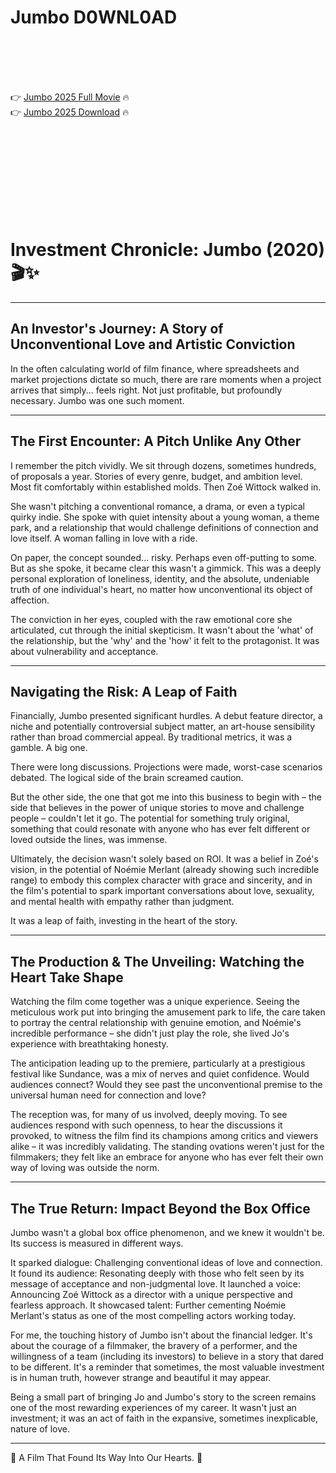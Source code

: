 # Jumbo D0WNL0AD

<br><br><br><br>


👉 <a href="https://Brian-nimbcagase1983.github.io/safheyxacv/">Jumbo 2025 Full Movie</a> 🔥
<br>
👉 <a href="https://Brian-nimbcagase1983.github.io/safheyxacv/">Jumbo 2025 Download</a> 🔥


<br><br><br><br><br><br><br><br>



# Investment Chronicle: Jumbo (2020) 🎬✨

---

## An Investor's Journey: A Story of Unconventional Love and Artistic Conviction

In the often calculating world of film finance, where spreadsheets and market projections dictate so much, there are rare moments when a project arrives that simply... feels right. Not just profitable, but profoundly necessary. Jumbo was one such moment.

---

## The First Encounter: A Pitch Unlike Any Other

I remember the pitch vividly. We sit through dozens, sometimes hundreds, of proposals a year. Stories of every genre, budget, and ambition level. Most fit comfortably within established molds. Then Zoé Wittock walked in.

She wasn't pitching a conventional romance, a drama, or even a typical quirky indie. She spoke with quiet intensity about a young woman, a theme park, and a relationship that would challenge definitions of connection and love itself. A woman falling in love with a ride.

On paper, the concept sounded... risky. Perhaps even off-putting to some. But as she spoke, it became clear this wasn't a gimmick. This was a deeply personal exploration of loneliness, identity, and the absolute, undeniable truth of one individual's heart, no matter how unconventional its object of affection.

The conviction in her eyes, coupled with the raw emotional core she articulated, cut through the initial skepticism. It wasn't about the 'what' of the relationship, but the 'why' and the 'how' it felt to the protagonist. It was about vulnerability and acceptance.

---

## Navigating the Risk: A Leap of Faith

Financially, Jumbo presented significant hurdles. A debut feature director, a niche and potentially controversial subject matter, an art-house sensibility rather than broad commercial appeal. By traditional metrics, it was a gamble. A big one.

There were long discussions. Projections were made, worst-case scenarios debated. The logical side of the brain screamed caution.

But the other side, the one that got me into this business to begin with – the side that believes in the power of unique stories to move and challenge people – couldn't let it go. The potential for something truly original, something that could resonate with anyone who has ever felt different or loved outside the lines, was immense.

Ultimately, the decision wasn't solely based on ROI. It was a belief in Zoé's vision, in the potential of Noémie Merlant (already showing such incredible range) to embody this complex character with grace and sincerity, and in the film's potential to spark important conversations about love, sexuality, and mental health with empathy rather than judgment.

It was a leap of faith, investing in the heart of the story.

---

## The Production & The Unveiling: Watching the Heart Take Shape

Watching the film come together was a unique experience. Seeing the meticulous work put into bringing the amusement park to life, the care taken to portray the central relationship with genuine emotion, and Noémie's incredible performance – she didn't just play the role, she lived Jo's experience with breathtaking honesty.

The anticipation leading up to the premiere, particularly at a prestigious festival like Sundance, was a mix of nerves and quiet confidence. Would audiences connect? Would they see past the unconventional premise to the universal human need for connection and love?

The reception was, for many of us involved, deeply moving. To see audiences respond with such openness, to hear the discussions it provoked, to witness the film find its champions among critics and viewers alike – it was incredibly validating. The standing ovations weren't just for the filmmakers; they felt like an embrace for anyone who has ever felt their own way of loving was outside the norm.

---

## The True Return: Impact Beyond the Box Office

Jumbo wasn't a global box office phenomenon, and we knew it wouldn't be. Its success is measured in different ways.

   It sparked dialogue: Challenging conventional ideas of love and connection.
   It found its audience: Resonating deeply with those who felt seen by its message of acceptance and non-judgmental love.
   It launched a voice: Announcing Zoé Wittock as a director with a unique perspective and fearless approach.
   It showcased talent: Further cementing Noémie Merlant's status as one of the most compelling actors working today.

For me, the touching history of Jumbo isn't about the financial ledger. It's about the courage of a filmmaker, the bravery of a performer, and the willingness of a team (including its investors) to believe in a story that dared to be different. It's a reminder that sometimes, the most valuable investment is in human truth, however strange and beautiful it may appear.

Being a small part of bringing Jo and Jumbo's story to the screen remains one of the most rewarding experiences of my career. It wasn't just an investment; it was an act of faith in the expansive, sometimes inexplicable, nature of love.

---

💖 A Film That Found Its Way Into Our Hearts. 🎢



